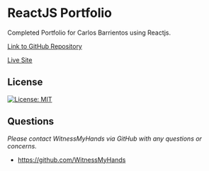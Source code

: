 # ReactJS Portfolio
Completed Portfolio for Carlos Barrientos using Reactjs.

[Link to GitHub Repository](https://github.com/WitnessMyHands/React-Portfolio)

[Live Site]()

## License

[![License: MIT](https://img.shields.io/badge/License-MIT-yellow.svg)](https://opensource.org/licenses/MIT)

## Questions
*Please contact WitnessMyHands via GitHub with any questions or concerns.*

- https://github.com/WitnessMyHands

